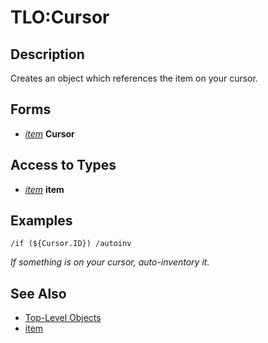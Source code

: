 # TLO:Cursor

## Description

Creates an object which references the item on your cursor.

## Forms

* [_item_](../data-types/datatype-item.md) **Cursor**

## Access to Types

* [_item_](../data-types/datatype-item.md) **item**

## Examples

`/if (${Cursor.ID}) /autoinv`

_If something is on your cursor, auto-inventory it._

## See Also

* [Top-Level Objects](./)
* [item](../data-types/datatype-item.md)

